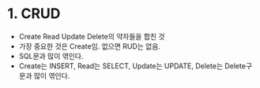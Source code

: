 # 1. CRUD
- Create Read Update Delete의 약자들을 합친 것
- 가장 중요한 것은 Create임. 없으면 RUD는 없음.
- SQL문과 많이 엮인다.
- Create는 INSERT, Read는 SELECT, Update는 UPDATE, Delete는 Delete구문과 많이 엮인다.

